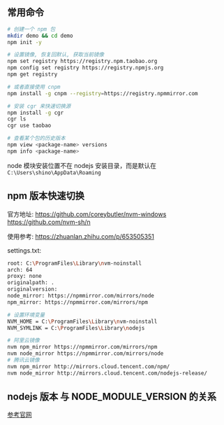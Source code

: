 
## 常用命令

```sh
# 创建一个 npm 包
mkdir demo && cd demo
npm init -y

# 设置镜像, 恢复回默认, 获取当前镜像
npm set registry https://registry.npm.taobao.org
npm config set registry https://registry.npmjs.org
npm get registry 

# 或者直接使用 cnpm
npm install -g cnpm --registry=https://registry.npmmirror.com

# 安装 cgr 来快速切换源
npm install -g cgr
cgr ls
cgr use taobao

# 查看某个包的历史版本
npm view <package-name> versions
npm info <package-name> 
```

node 模块安装位置不在 nodejs 安装目录，而是默认在 `C:\Users\shino\AppData\Roaming` 

## npm 版本快速切换

官方地址:
https://github.com/coreybutler/nvm-windows
https://github.com/nvm-sh/n

使用参考:
https://zhuanlan.zhihu.com/p/653505351


settings.txt:
```sh
root: C:\ProgramFiles\Library\nvm-noinstall
arch: 64
proxy: none
originalpath: .
originalversion: 
node_mirror: https://npmmirror.com/mirrors/node
npm_mirror: https://npmmirror.com/mirrors/npm
```

```sh
# 设置环境变量
NVM_HOME = C:\ProgramFiles\Library\nvm-noinstall
NVM_SYMLINK = C:\ProgramFiles\Library\nodejs

# 阿里云镜像
nvm npm_mirror https://npmmirror.com/mirrors/npm
nvm node_mirror https://npmmirror.com/mirrors/node
# 腾讯云镜像
nvm npm_mirror http://mirrors.cloud.tencent.com/npm/
nvm node_mirror http://mirrors.cloud.tencent.com/nodejs-release/
```

## nodejs 版本 与 NODE_MODULE_VERSION 的关系

[参考官网](https://nodejs.org/en/download/releases/#backref-1) 

